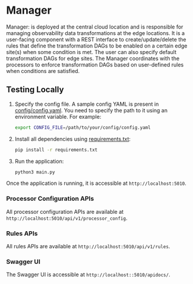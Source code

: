 # Manager

Manager: is deployed at the central cloud location and is responsible for managing observability data transformations at the edge locations. It is a user-facing component with a REST interface to create/update/delete the rules that define the transformation DAGs to be enabled on a certain edge site(s) when some condition is met. The user can also specify default transformation DAGs for edge sites. The Manager coordinates with the processors to enforce transformation DAGs based on user-defined rules when conditions are satisfied.

## Testing Locally

1. Specify the config file. A sample config YAML is present in [config/config.yaml](config/config.yaml). You need to specify the path to it using an environment variable. For example:
   ```bash
   export CONFIG_FILE=/path/to/your/config/config.yaml
   ```

2. Install all dependencies using [requirements.txt](requirement.txt):
   ```bash
   pip install -r requirements.txt
   ```

3. Run the application:
   ```bash
   python3 main.py
   ```


Once the application is running, it is accessible at `http://localhost:5010`.


### Processor Configuration APIs

All processor configuration APIs are available at `http://localhost:5010/api/v1/processor_config`.


### Rules APIs

All rules APIs are available at `http://localhost:5010/api/v1/rules`.

### Swagger UI

The Swagger UI is accessible at `http://localhost::5010/apidocs/`.
   

